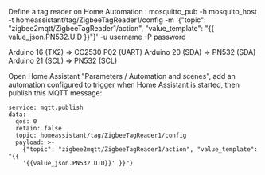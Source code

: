 Define a tag reader on Home Automation :
mosquitto_pub -h mosquito_host -t homeassistant/tag/ZigbeeTagReader1/config -m '{"topic": "zigbee2mqtt/ZigbeeTagReader1/action", "value_template": "{{ value_json.PN532.UID }}"}' -u username -P password

Arduino 16 (TX2) => CC2530 P02 (UART)
Arduino 20 (SDA) => PN532 (SDA)
Arduino 21 (SCL) => PN532 (SCL)


Open Home Assistant "Parameters / Automation and scenes", add an automation configured to trigger when Home Assistant is started, then publish this MQTT message:

```
service: mqtt.publish
data:
  qos: 0
  retain: false
  topic: homeassistant/tag/ZigbeeTagReader1/config
  payload: >-
    {"topic": "zigbee2mqtt/ZigbeeTagReader1/action", "value_template": "{{
    '{{value_json.PN532.UID}}' }}"}
```
